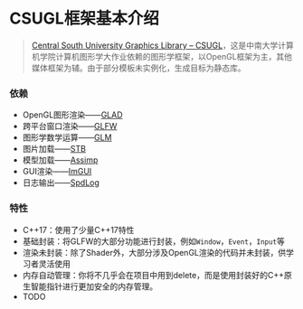 # CSUGL框架基本介绍

> [Central South University Graphics Library – CSUGL](https://gitee.com/Kpure1000/CSUGL)，这是中南大学计算机学院计算机图形学大作业依赖的图形学框架，以OpenGL框架为主，其他媒体框架为辅。由于部分模板未实例化，生成目标为静态库。

### 依赖

* OpenGL图形渲染——[GLAD](https://glad.dav1d.de/)
* 跨平台窗口渲染——[GLFW](https://gitee.com/Kpure1000/glfw.git)
* 图形学数学运算——[GLM](https://gitee.com/Kpure1000/glm.git)
* 图片加载——[STB](https://gitee.com/Kpure1000/stb.git)
* 模型加载——[Assimp](https://gitee.com/Kpure1000/assimp.git)
* GUI渲染——[ImGUI](https://gitee.com/Kpure1000/imgui.git)
* 日志输出——[SpdLog](https://gitee.com/Kpure1000/spdlog.git)

### 特性

* C++17：使用了少量C++17特性
* 基础封装：将GLFW的大部分功能进行封装，例如```Window```，```Event```，```Input```等
* 渲染未封装：除了Shader外，大部分涉及OpenGL渲染的代码并未封装，供学习者灵活使用
* 内存自动管理：你将不几乎会在项目中用到delete，而是使用封装好的C++原生智能指针进行更加安全的内存管理。
* TODO
